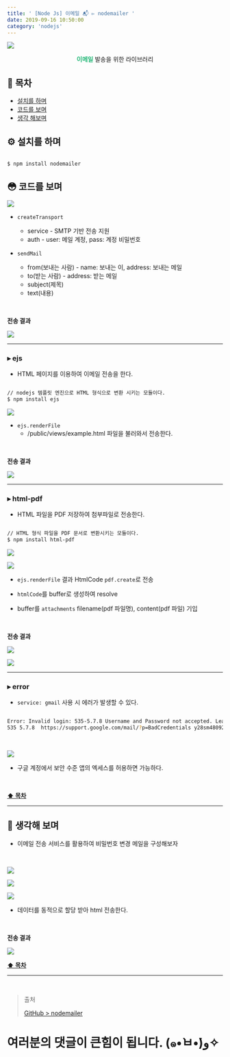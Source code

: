 ```yaml
---
title: ' [Node Js] 이메일 📬 ▻ nodemailer '
date: 2019-09-16 10:50:00
category: 'nodejs'
---
```


![](./images/nodemailer/logo.png)

<center><strong style="color:#1FB674">이메일</strong> 발송을 위한 라이브러리</center>

## **💎 목차**
  * [설치를 하며](#️-설치를-하며)
  * [코드를 보며](#-코드를-보며)
  * [생각 해보며](#-생각해-보며)

## **⚙️ 설치를 하며**

```sh

$ npm install nodemailer

```

## **😳 코드를 보며**



![](./images/nodemailer/1.example.png)
<br />

* `createTransport` 
  * service - SMTP 기반 전송 지원
  * auth - user: 메일 계정, pass: 계정 비밀번호

* `sendMail` 
  * from(보내는 사람) - name: 보내는 이, address: 보내는 메일
  * to(받는 사람) - address: 받는 메일
  * subject(제목)
  * text(내용)

<br />

__전송 결과__

![](./images/nodemailer/1.result.png)
<br />

<hr />

### ▸ ejs
* HTML 페이지를 이용하여 이메일 전송을 한다.

```sh

// nodejs 템플릿 엔진으로 HTML 형식으로 변환 시키는 모듈이다.
$ npm install ejs

```

![](./images/nodemailer/2.example.png)
<br />

* `ejs.renderFile`
  * /public/views/example.html 파일을 불러와서 전송한다.

<br />

__전송 결과__

![](./images/nodemailer/2.result.png)
<br />

<hr />

### ▸ html-pdf
* HTML 파일을 PDF 저장하여 첨부파일로 전송한다.

```sh

// HTML 형식 파일을 PDF 문서로 변환시키는 모듈이다.
$ npm install html-pdf

```

![](./images/nodemailer/3-1.example.png)
<br />

![](./images/nodemailer/3-2.example.png)
<br />

* `ejs.renderFile` 결과 HtmlCode `pdf.create`로 전송

* `htmlCode`를 buffer로 생성하여 resolve

* buffer를 `attachments` filename(pdf 파일명), content(pdf 파일) 기입

<br />

__전송 결과__

![](./images/nodemailer/3-1.result.png)
<br />

![](./images/nodemailer/3-2.result.png)
<br />

<hr />

### ▸ error
* `service: gmail` 사용 시 에러가 발생할 수 있다.

```sh

Error: Invalid login: 535-5.7.8 Username and Password not accepted. Learn more at
535 5.7.8  https://support.google.com/mail/?p=BadCredentials y28sm48092065pfq.48 - gsmtp

```

<br />

![](./images/nodemailer/solution.png)
<br />

* 구글 계정에서 보안 수준 앱의 엑세스를 허용하면 가능하다.

<br />

**[⬆ 목차](#-목차)**

---

## **🤔 생각해 보며**
* 이메일 전송 서비스를 활용하여 비밀번호 변경 메일을 구성해보자

<br />

![](./images/nodemailer/4-1.example.png)
<br />

![](./images/nodemailer/4-2.example.png)
<br />

![](./images/nodemailer/4-3.example.png)
<br />

* 데이터를 동적으로 할당 받아 html 전송한다.

<br />

__전송 결과__

![](./images/nodemailer/4.result.png)
<br />

**[⬆ 목차](#-목차)**

---

<br />

> 출처
>
> <a href="https://github.com/bynodejs/nodemailer" target="_blank">GitHub > nodemailer</a>

# 여러분의 댓글이 큰힘이 됩니다. (๑•̀ㅂ•́)و✧
